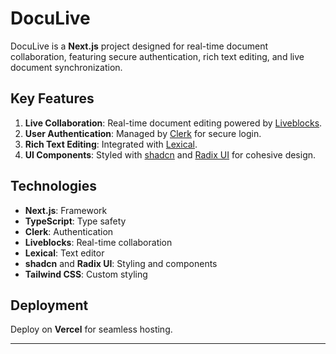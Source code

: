 # DocuLive

DocuLive is a **Next.js** project designed for real-time document collaboration, featuring secure authentication, rich text editing, and live document synchronization.

## Key Features

1. **Live Collaboration**: Real-time document editing powered by [Liveblocks](https://liveblocks.io/).
2. **User Authentication**: Managed by [Clerk](https://clerk.dev/) for secure login.
3. **Rich Text Editing**: Integrated with [Lexical](https://lexical.dev/).
4. **UI Components**: Styled with [shadcn](https://ui.shadcn.dev/) and [Radix UI](https://www.radix-ui.com/) for cohesive design.

## Technologies

- **Next.js**: Framework
- **TypeScript**: Type safety
- **Clerk**: Authentication
- **Liveblocks**: Real-time collaboration
- **Lexical**: Text editor
- **shadcn** and **Radix UI**: Styling and components
- **Tailwind CSS**: Custom styling

## Deployment

Deploy on **Vercel** for seamless hosting.

--- 
